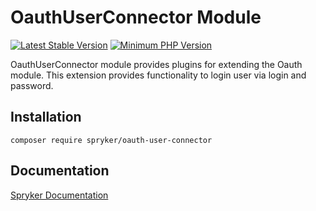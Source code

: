 # OauthUserConnector Module
[![Latest Stable Version](https://poser.pugx.org/spryker/oauth-user-connector/v/stable.svg)](https://packagist.org/packages/spryker/oauth-user-connector)
[![Minimum PHP Version](https://img.shields.io/badge/php-%3E%3D%208.3-8892BF.svg)](https://php.net/)

OauthUserConnector module provides plugins for extending the Oauth module. This extension provides functionality to login user via login and password.

## Installation

```
composer require spryker/oauth-user-connector
```

## Documentation

[Spryker Documentation](https://docs.spryker.com)
